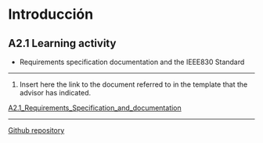 # Introducción

## A2.1 Learning activity

- Requirements specification documentation and the IEEE830 Standard




___



1. Insert here the link to the document referred to in the template that the advisor has indicated.

[A2.1_Requirements_Specification_and_documentation]()
___



[Github repository]()
